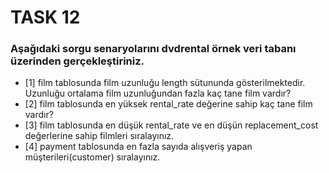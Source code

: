 # TASK 12

### Aşağıdaki sorgu senaryolarını dvdrental örnek veri tabanı üzerinden gerçekleştiriniz.

- [1] film tablosunda film uzunluğu length sütununda gösterilmektedir. Uzunluğu ortalama film uzunluğundan fazla kaç tane film vardır?
- [2] film tablosunda en yüksek rental_rate değerine sahip kaç tane film vardır?
- [3] film tablosunda en düşük rental_rate ve en düşün replacement_cost değerlerine sahip filmleri sıralayınız.
- [4] payment tablosunda en fazla sayıda alışveriş yapan müşterileri(customer) sıralayınız.